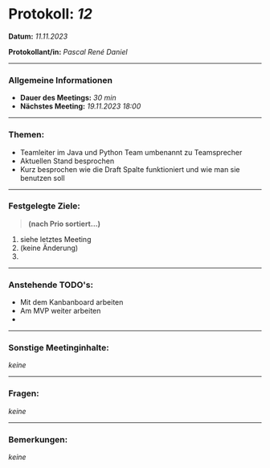 # Protokoll: *12*


**Datum:** *11.11.2023*

**Protokollant/in:** *Pascal René Daniel*

---

### Allgemeine Informationen
- **Dauer des Meetings:** *30 min*
- **Nächstes Meeting:** *19.11.2023 18:00*

---

### Themen:

- Teamleiter im Java und Python Team umbenannt zu Teamsprecher
- Aktuellen Stand besprochen
- Kurz besprochen wie die Draft Spalte funktioniert und wie man sie benutzen soll

---

### Festgelegte Ziele:
> **(nach Prio sortiert...)**

1. siehe letztes Meeting 
2. (keine Änderung)
3. 

---

### Anstehende TODO's:
- Mit dem Kanbanboard arbeiten
- Am MVP weiter arbeiten
- 
---

### Sonstige Meetinginhalte:
*keine*

---

### Fragen:
*keine*

---

### Bemerkungen:
*keine*



